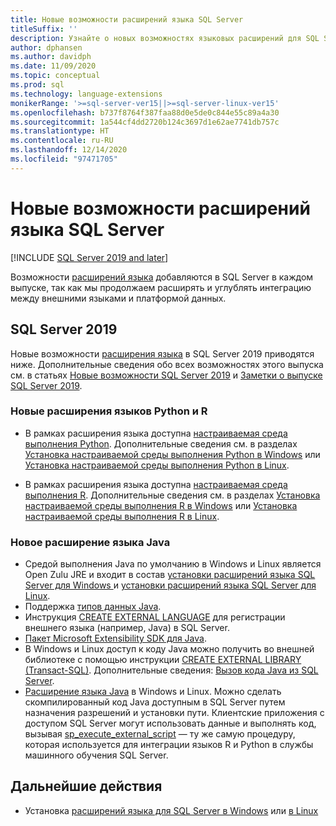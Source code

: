 ```yaml
---
title: Новые возможности расширений языка SQL Server
titleSuffix: ''
description: Узнайте о новых возможностях языковых расширений для SQL Server, которые улучшают, расширяют и укрепляют интеграцию между внешними языками и платформой данных.
author: dphansen
ms.author: davidph
ms.date: 11/09/2020
ms.topic: conceptual
ms.prod: sql
ms.technology: language-extensions
monikerRange: '>=sql-server-ver15||>=sql-server-linux-ver15'
ms.openlocfilehash: b737f8764f387faa88d0e5de0c844e55c89a4a30
ms.sourcegitcommit: 1a544cf4dd2720b124c3697d1e62ae7741db757c
ms.translationtype: HT
ms.contentlocale: ru-RU
ms.lasthandoff: 12/14/2020
ms.locfileid: "97471705"
---
```

# <a name="whats-new-in-sql-server-language-extensions"></a>Новые возможности расширений языка SQL Server
[!INCLUDE [SQL Server 2019 and later](../includes/applies-to-version/sqlserver2019.md)]

Возможности [расширений языка](language-extensions-overview.md) добавляются в SQL Server в каждом выпуске, так как мы продолжаем расширять и углублять интеграцию между внешними языками и платформой данных.

## <a name="sql-server-2019"></a>SQL Server 2019

Новые возможности [расширения языка](language-extensions-overview.md) в SQL Server 2019 приводятся ниже. Дополнительные сведения обо всех возможностях этого выпуска см. в статьях [Новые возможности SQL Server 2019](../sql-server/what-s-new-in-sql-server-ver15.md) и [Заметки о выпуске SQL Server 2019](../sql-server/sql-server-version-15-release-notes.md).

### <a name="new-python-and-r-language-extensions"></a>Новые расширения языков Python и R

- В рамках расширения языка доступна [настраиваемая среда выполнения Python](../machine-learning/install/custom-runtime-python.md). Дополнительные сведения см. в разделах [Установка настраиваемой среды выполнения Python в Windows](../machine-learning/install/custom-runtime-python.md?view=sql-server-ver15&preserve-view=true) или [Установка настраиваемой среды выполнения Python в Linux](../machine-learning/install/custom-runtime-python.md?view=sql-server-linux-ver15&preserve-view=true).

- В рамках расширения языка доступна [настраиваемая среда выполнения R](../machine-learning/install/custom-runtime-r.md). Дополнительные сведения см. в разделах [Установка настраиваемой среды выполнения R в Windows](../machine-learning/install/custom-runtime-r.md?view=sql-server-ver15&preserve-view=true) или [Установка настраиваемой среды выполнения R в Linux](../machine-learning/install/custom-runtime-r.md?view=sql-server-linux-ver15&preserve-view=true).

### <a name="new-java-language-extension"></a>Новое расширение языка Java

- Средой выполнения Java по умолчанию в Windows и Linux является Open Zulu JRE и входит в состав [установки расширений языка SQL Server для Windows ](install/windows-java.md) и [установки расширений языка SQL Server для Linux](../linux/sql-server-linux-setup-language-extensions-java.md).
- Поддержка [типов данных Java](how-to/java-to-sql-data-types.md).
- Инструкция [CREATE EXTERNAL LANGUAGE](../t-sql/statements/create-external-language-transact-sql.md) для регистрации внешнего языка (например, Java) в SQL Server.
- [Пакет Microsoft Extensibility SDK для Java](how-to/extensibility-sdk-java-sql-server.md).
- В Windows и Linux доступ к коду Java можно получить во внешней библиотеке с помощью инструкции [CREATE EXTERNAL LIBRARY (Transact-SQL)](../t-sql/statements/create-external-library-transact-sql.md). Дополнительные сведения: [Вызов кода Java из SQL Server](how-to/call-java-from-sql.md).
- [Расширение языка Java](language-extensions-overview.md) в Windows и Linux. Можно сделать скомпилированный код Java доступным в SQL Server путем назначения разрешений и установки пути. Клиентские приложения с доступом SQL Server могут использовать данные и выполнять код, вызывая [sp_execute_external_script](../relational-databases/system-stored-procedures/sp-execute-external-script-transact-sql.md) — ту же самую процедуру, которая используется для интеграции языков R и Python в службы машинного обучения SQL Server.

## <a name="next-steps"></a>Дальнейшие действия

+ Установка [расширений языка для SQL Server в Windows](install/windows-java.md) или [в Linux](../linux/sql-server-linux-setup-language-extensions-java.md)
